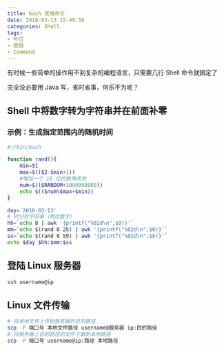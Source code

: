 ```yaml
---
title: bash 常用命令
date: 2018-03-13 15:49:50
categories: Shell
tags:
- 补位
- 赋值
- Command
---
```


有时候一些简单的操作用不到复杂的编程语言，只需要几行 Shell 命令就搞定了

完全没必要用 Java 写，省时省事，何乐不为呢？

<!-- more -->

## Shell 中将数字转为字符串并在前面补零

### 示例：生成指定范围内的随机时间

```bash
#!/bin/bash

function rand(){
    min=$1
    max=$(($2-$min+1))
    #增加一个 10 位的数再求余
    num=$(($RANDOM+1000000000))
    echo $(($num%$max+$min))
}

day='2018-03-13'
# 时分秒字符串（两位数字）
hh=`echo 8 | awk '{printf("%02d\n",$0)}'`
mm=`echo $(rand 0 25) | awk '{printf("%02d\n",$0)}'`
ss=`echo $(rand 0 59) | awk '{printf("%02d\n",$0)}'`
echo $day $hh:$mm:$ss
```

## 登陆 Linux 服务器

```bash
ssh username@ip
```

## Linux 文件传输

```bash
# 将本地文件上传到服务器的目的路径
scp -P 端口号 本地文件路径 username@服务器 ip:目的路径
# 将服务器上目的路径的文件下载到本地路径
scp -P 端口号 username@ip:路径 本地路径
```